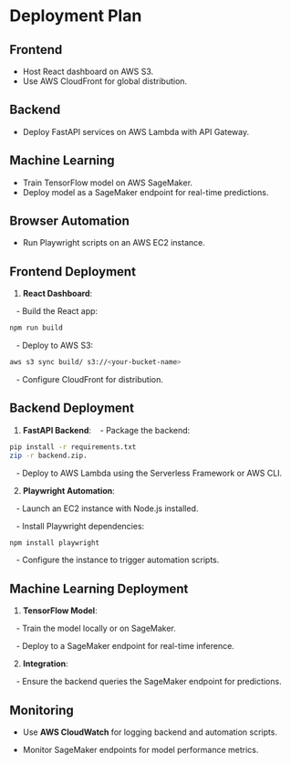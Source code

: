 # Deployment Plan
## Frontend
- Host React dashboard on AWS S3.
- Use AWS CloudFront for global distribution.
## Backend
- Deploy FastAPI services on AWS Lambda with API Gateway.
## Machine Learning
- Train TensorFlow model on AWS SageMaker.
- Deploy model as a SageMaker endpoint for real-time predictions.
## Browser Automation
- Run Playwright scripts on an AWS EC2 instance.
## Frontend Deployment

1. **React Dashboard**:

   - Build the React app:

 ```bash
 npm run build
 ```

   - Deploy to AWS S3:

 ```bash
 aws s3 sync build/ s3://<your-bucket-name>
 ```

   - Configure CloudFront for distribution.
   
## Backend Deployment

1. **FastAPI Backend**:
   - Package the backend:

 ```bash
 pip install -r requirements.txt
 zip -r backend.zip.
 ```

   - Deploy to AWS Lambda using the Serverless Framework or AWS CLI.

2. **Playwright Automation**:

   - Launch an EC2 instance with Node.js installed.

   - Install Playwright dependencies:

 ```bash
 npm install playwright
 ```

   - Configure the instance to trigger automation scripts.

## Machine Learning Deployment

1. **TensorFlow Model**:

   - Train the model locally or on SageMaker.

   - Deploy to a SageMaker endpoint for real-time inference.
  
2. **Integration**:

   - Ensure the backend queries the SageMaker endpoint for predictions.

## Monitoring

- Use **AWS CloudWatch** for logging backend and automation scripts.

- Monitor SageMaker endpoints for model performance metrics.